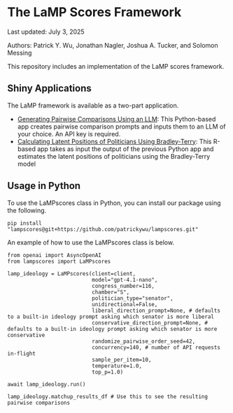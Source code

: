 # The LaMP Scores Framework

Last updated: July 3, 2025

Authors: Patrick Y. Wu, Jonathan Nagler, Joshua A. Tucker, and Solomon Messing

This repository includes an implementation of the LaMP scores framework.

## Shiny Applications
The LaMP framework is available as a two-part application.

* [Generating Pairwise Comparisons Using an LLM](https://0197d1ff-abb0-a90f-ee26-39456c1b3378.share.connect.posit.cloud/): This Python-based app creates pairwise comparison prompts and inputs them to an LLM of your choice. An API key is required.
* [Calculating Latent Positions of Politicians Using Bradley-Terry](https://0197d200-764b-fbc8-9714-b2877ee9e77c.share.connect.posit.cloud/): This R-based app takes as input the output of the previous Python app and estimates the latent positions of politicians using the Bradley-Terry model

## Usage in Python
To use the LaMPscores class in Python, you can install our package using the following.

```
pip install "lampscores@git+https://github.com/patrickywu/lampscores.git"
```

An example of how to use the LaMPscores class is below.

```
from openai import AsyncOpenAI
from lampscores import LaMPscores

lamp_ideology = LaMPscores(client=client,
                           model="gpt-4.1-nano",
                           congress_number=116,
                           chamber="S",
                           politician_type="senator",
                           unidirectional=False,
                           liberal_direction_prompt=None, # defaults to a built-in ideology prompt asking which senator is more liberal
                           conservative_direction_prompt=None, # defaults to a built-in ideology prompt asking which senator is more conservative
                           randomize_pairwise_order_seed=42,
                           concurrency=140, # number of API requests in-flight
                           sample_per_item=10,
                           temperature=1.0,
                           top_p=1.0)

await lamp_ideology.run()

lamp_ideology.matchup_results_df # Use this to see the resulting pairwise comparisons
```